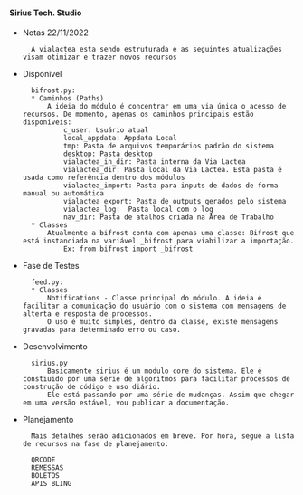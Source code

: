 #### Sirius Tech. Studio



- Notas 22/11/2022

        A vialactea esta sendo estruturada e as seguintes atualizações visam otimizar e trazer novos recursos
       
- Disponível
        
        bifrost.py: 
        * Caminhos (Paths)
            A ideia do módulo é concentrar em uma via única o acesso de recursos. De momento, apenas os caminhos principais estão disponíveis:
                c_user: Usuário atual
                local_appdata: Appdata Local
                tmp: Pasta de arquivos temporários padrão do sistema
                desktop: Pasta desktop
                vialactea_in_dir: Pasta interna da Via Lactea
                vialactea_dir: Pasta local da Via Lactea. Esta pasta é usada como referência dentro dos módulos
                vialactea_import: Pasta para inputs de dados de forma manual ou automática
                vialactea_export: Pasta de outputs gerados pelo sistema
                vialactea_log:  Pasta local com o log
                nav_dir: Pasta de atalhos criada na Área de Trabalho
        * Classes
            Atualmente a bifrost conta com apenas uma classe: Bifrost que está instanciada na variável _bifrost para viabilizar a importação.
                Ex: from bifrost import _bifrost

- Fase de Testes

        feed.py:
        * Classes
            Notifications - Classe principal do módulo. A ideia é facilitar a comunicação do usuário com o sistema com mensagens de alterta e resposta de processos.
            O uso é muito simples, dentro da classe, existe mensagens gravadas para determinado erro ou caso.
        
- Desenvolvimento

        sirius.py
            Basicamente sirius é um modulo core do sistema. Ele é constiuido por uma série de algoritmos para facilitar processos de construção de código e uso diário.
            Ele está passando por uma série de mudanças. Assim que chegar em uma versão estável, vou publicar a documentação.

- Planejamento

        Mais detalhes serão adicionados em breve. Por hora, segue a lista de recursos na fase de planejamento:

        QRCODE
        REMESSAS
        BOLETOS
        APIS BLING

